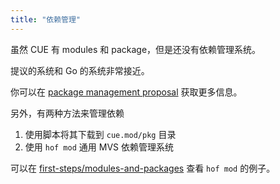 ```yaml
---
title: "依赖管理"
---
```


虽然 CUE 有 modules 和 package，但是还没有依赖管理系统。

提议的系统和 Go 的系统非常接近。

你可以在 [package management proposal](https://github.com/cue-lang/cue/issues/851) 获取更多信息。

另外，有两种方法来管理依赖

1. 使用脚本将其下载到 `cue.mod/pkg` 目录
2. 使用 `hof mod` 通用 MVS 依赖管理系统

可以在 [first-steps/modules-and-packages](/first-steps/modules-and-packages/) 查看 `hof mod` 的例子。
